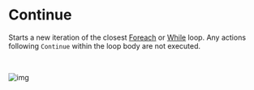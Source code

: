 # Continue

Starts a new iteration of the closest [Foreach](foreach.md) or [While](while.md) loop.
Any actions following `Continue` within the loop body are not executed.

<br/>

![img](https://profitbasedocs.blob.core.windows.net/flowimages/builtInFlow.png)

<br/>
